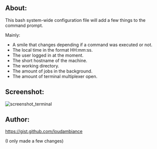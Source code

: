 ## About:

This bash system-wide configuration file will add a few things to the command prompt.

Mainly:

- A smile that changes depending if a command was executed or not.
- The local time in the format HH:mm:ss.
- The user logged in at the moment.
- The short hostname of the machine.
- The working directory.
- The amount of jobs in the background.
- The amount of terminal multiplexer open.

## Screenshot:

![screenshot_terminal](https://user-images.githubusercontent.com/83188092/117812666-5eaf0680-b262-11eb-80f2-29f7d0092f86.png)

## Author:

https://gist.github.com/loudambiance

(I only made a few changes)
